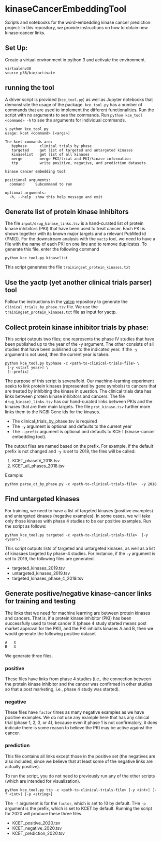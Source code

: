 # kinaseCancerEmbeddingTool
Scripts and notebooks for the word-embedding kinase cancer prediction project:
In this repository, we provide instructions on how to obtain new kinase-cancer links.

## Set Up:
 Create a virtual environment in python 3 and activate the environment. 
```
virtualenv38
source p38/bin/activate
```

## running the tool
A driver script is provided (``kce_tool.py``) as well as Jupyter notebooks that demonstrate the usage of the package.
``kce_tool.py`` has a number of commands that are used to implement the different functionalities. Run the script
with no arguments to see the commands. Run ``python kce_tool <command> -h`` to see the arguments for individual commands.

```
$ python kce_tool.py 
usage: kcet <command> [<args>]

The kcet commands are:
   byphase      clinical trials by phase
   targeted     get list of targeted and untargeted kinases
   kinaselist   get list of all kinases
   merge        merge PKI/trial and PKI/kinase information
   ttp          write positive, negative, and prediction datasets

kinase cancer embedding tool

positional arguments:
  command     Subcommand to run

optional arguments:
  -h, --help  show this help message and exit
```




## Generate list of protein kinase inhibitors
The file ``input/drug_kinase_links.tsv`` is a hand-curated list of protein kinase inhibitors (PKI) that
have been used to treat cancer. Each PKI is shown together with its known major targets and a relevant
PubMed id (PMID). For the downstream analysis with the ``yactp`` tool, we need to have a file with the 
name of each PKI on one line and to remove duplicates. To generate this file, enter the following command

```
python kce_tool.py kinaselist
```
This script generates the file ``trainingset_protein_kinases.txt``

## Use the yactp (yet another clinical trials parser) tool

Follow the instructions in the [yatcp](https://github.com/monarch-initiative/yactp) repository
to generate the ``clinical_trials_by_phase.tsv`` file. We use the  ``trainingset_protein_kinases.txt`` file
as input for yactp.
 
## Collect protein kinase inhibitor trials by phase:
This script outputs two files; one represents the phase IV studies that have been published up to the
year of the -y argument. The other consists of all studies that
have been published up to the indicated year. If the ``-y`` argument is not used, then the
current year is taken.

```
python kce_tool.py byphase -c <path-to-clinical-trials-file> \
 [-y <start year>] \
 [--prefix]
```

The purpose of this script is severalfold. Our machine-learning experiment seeks to link
protein kinases (represented by gene symbols) to cancers that are treated by inhibiting the
kinase in question. The clinical trials data has links between protein kinase inhibitors 
and cancers. The file ``drug_kinase)_links.tsv`` has our hand-curated links between PKIs and the
kinases that are their main targets. The file ``prot_kinase.tsv`` further more links them
to the NCBI Gene ids for the kinases. 


* The clinical_trials_by_phase.tsv is required
* The ``-y`` argument is optional and defaults to the current year
* The ``--prefix`` argument is optional and defaults to KCET (kinase-cancer embedding tool). 

The output files are named based on the prefix. For example, if the default prefix is not changed and ``-y`` is set to 2018, the files will be called:

1. KCET_phaseIV_2018.tsv
2. KCET_all_phases_2018.tsv

Example:
```
python parse_ct_by_phase.py -c <path-to-clinical-trials-file>  -y 2018
```

## Find untargeted kinases

For training, we need to have a list of targeted kinases (positive examples) and untargeted kinases (negative examples).
In some cases, we will take only those kinases with phase 4 studies to be our positive examples.
Run  the script as follows:

```
python kce_tool.py targeted -c <path-to-clinical-trials-file>  [-y <year>]
```

This script outputs lists of targeted and untargeted kinases, as well as a list of kinasaes targeted by phase-4 studies.
For instance, if the ``-y`` argument is set to 2019, the following files are generated.


* targeted_kinases_2019.tsv 
* untargeted_kinases_2019.tsv
* targeted_kinases_phase_4_2019.tsv


## Generate positive/negative kinase-cancer links for training and testing

The links that we need for machine learning are between protein kinases and cancers. That is, if a protein kinase inhibitor (PKI)
has been successfully used to treat cancer X (phase 4 study started means post market approval for the PKI), and the PKI
inhibits kinases A and B, then we would generate the following positive dataset

```
A   X
B   X
```

We generate three files.

### positive

These files have links from phase 4 studies (i.e., the connection between the protein kinase inhibitor and the cancer was confirmed in other studies so that a post marketing, i.e., phase 4 study was started).

### negative

These files have ``factor`` times as many negative examples as we have positive examples. We do not use any example here that has
any clinical trial (phase 1, 2, 3, or 4), because even if phase 1 is not confirmatory, it does indicate there is some reason
to believe the PKI may be active against the cancer.

### prediction

This file contains all links except those in the positive set (the negatives are also included, since we believe that at least some of the negative links are actually positive).

To run the script, you do not need to previously run any of the other scripts (which are intended for visualization). 

```
python kce_tool.py ttp -c <path-to-clinical-trials-file> [-y <int>] [-f <int>] [-p <string>]
```

The ``-f`` argument is for the ``factor``, which is set to 10 by default. THe ``-p`` argument is the prefix, which is set to KCET by default.
Running the script for 2020 will produce these three files.

* KCET_positive_2020.tsv  
* KCET_negative_2020.tsv    
* KCET_prediction_2020.tsv


